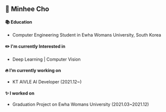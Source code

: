 ## 👋 Minhee Cho



#### 📚 Education
 - Computer Engineering Student in Ewha Womans University, South Korea

#### ✏️ I'm currently Interested in
- Deep Learning |  Computer Vision

#### 🔥 I’m currently working on

- KT AIVLE AI Developer (2021.12~)

 #### ✨ I worked on
- Graduation Project on Ewha Womans University (2021.03~2021.12)
